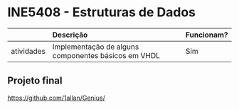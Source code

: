 # INE5408 - Estruturas de Dados

|            | Descrição                                                          |  Funcionam?                      |
|------------|:------------------------------------------------------------------ | :------------------------------- |
| atividades | Implementação de alguns componentes básicos em VHDL                | Sim                              |

## Projeto final
https://github.com/1allan/Genius/

